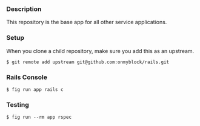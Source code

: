 ### Description
This repository is the base app for all other service applications.

### Setup
When you clone a child repository, make sure you add this as an upstream.
```
$ git remote add upstream git@github.com:onmyblock/rails.git
```

### Rails Console
```
$ fig run app rails c
```

### Testing
```
$ fig run --rm app rspec
```
